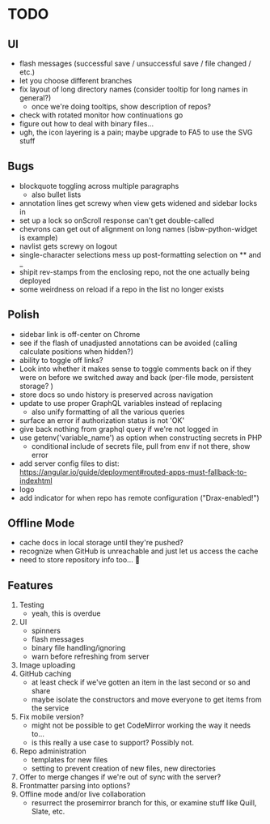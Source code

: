 # TODO

## UI
* flash messages (successful save / unsuccessful save / file changed / etc.)
* let you choose different branches
* fix layout of long directory names (consider tooltip for long names in general?)
  * once we're doing tooltips, show description of repos?
* check with rotated monitor how continuations go
* figure out how to deal with binary files...
* ugh, the icon layering is a pain; maybe upgrade to FA5 to use the SVG stuff

## Bugs
* blockquote toggling across multiple paragraphs
    * also bullet lists
* annotation lines get screwy when view gets widened and sidebar locks in
* set up a lock so onScroll response can't get double-called
* chevrons can get out of alignment on long names (isbw-python-widget is example)
* navlist gets screwy on logout
* single-character selections mess up post-formatting selection on ** and _
* shipit rev-stamps from the enclosing repo, not the one actually being deployed
* some weirdness on reload if a repo in the list no longer exists

## Polish
* sidebar link is off-center on Chrome
* see if the flash of unadjusted annotations can be avoided (calling calculate positions when hidden?)
* ability to toggle off links?
* Look into whether it makes sense to toggle comments back on if they were on before we switched away and back (per-file mode, persistent storage? )
* store docs so undo history is preserved across navigation
* update to use proper GraphQL variables instead of replacing
    - also unify formatting of all the various queries
* surface an error if authorization status is not 'OK'
* give back nothing from graphql query if we're not logged in
* use getenv('variable_name') as option when constructing secrets in PHP
    - conditional include of secrets file, pull from env if not there, show error
* add server config files to dist: https://angular.io/guide/deployment#routed-apps-must-fallback-to-indexhtml
* logo
* add indicator for when repo has remote configuration ("Drax-enabled!")

## Offline Mode
* cache docs in local storage until they're pushed? 
* recognize when GitHub is unreachable and just let us access the cache
* need to store repository info too... 😬

## Features
1. Testing
    - yeah, this is overdue
2. UI 
    - spinners
    - flash messages
    - binary file handling/ignoring
    - warn before refreshing from server
3. Image uploading
4. GitHub caching
    - at least check if we've gotten an item in the last second or so and share
    - maybe isolate the constructors and move everyone to get items from the service
5. Fix mobile version? 
    - might not be possible to get CodeMirror working the way it needs to...
    - is this really a use case to support? Possibly not.
6. Repo administration
    - templates for new files
    - setting to prevent creation of new files, new directories
7. Offer to merge changes if we're out of sync with the server?
8. Frontmatter parsing into options? 
9. Offline mode and/or live collaboration
    - resurrect the prosemirror branch for this, or examine stuff like Quill, Slate, etc.
